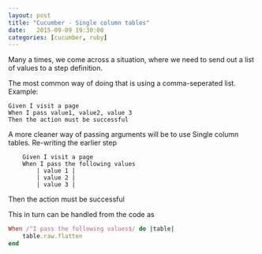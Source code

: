 ```yaml
---
layout: post
title: "Cucumber - Single column tables"
date:   2015-09-09 19:30:00
categories: [cucumber, ruby]
---
```


Many a times, we come across a situation, where we need to send out a list of values to a step definition.

The most common way of doing that is using a comma-seperated list.
Example:

```
Given I visit a page 
When I pass value1, value2, value 3 
Then the action must be successful
```

A more cleaner way of passing arguments will be to use Single column tables.
Re-writing the earlier step

```
	Given I visit a page
	When I pass the following values 
		| value 1 | 
		| value 2 | 
		| value 3 | 
```
Then the action must be successful

This in turn can be handled from the code as

```ruby
When /^I pass the following values$/ do |table|
    table.raw.flatten
end
```